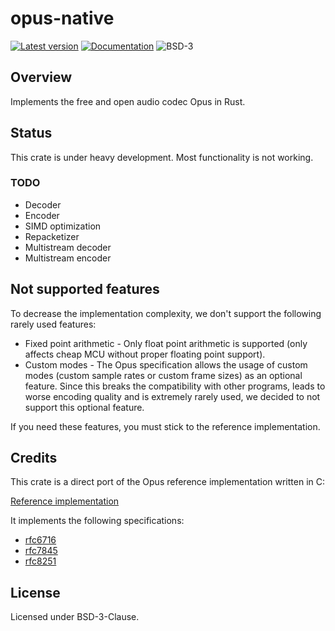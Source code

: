 # opus-native

[![Latest version](https://img.shields.io/crates/v/opus-native.svg)](https://crates.io/crates/opus-native)
[![Documentation](https://docs.rs/opus-native/badge.svg)](https://docs.rs/opus-native)
![BSD-3](https://img.shields.io/badge/license-BSD3-blue.svg)

## Overview

Implements the free and open audio codec Opus in Rust.

## Status

This crate is under heavy development. Most functionality is not working.

### TODO

* Decoder
* Encoder
* SIMD optimization
* Repacketizer
* Multistream decoder
* Multistream encoder

## Not supported features

To decrease the implementation complexity, we don't support the following rarely used features:

* Fixed point arithmetic - Only float point arithmetic is supported
  (only affects cheap MCU without proper floating point support).
* Custom modes - The Opus specification allows the usage of custom modes (custom sample rates or
  custom frame sizes) as an optional feature. Since this breaks the compatibility with other
  programs, leads to worse encoding quality and is extremely rarely used, we decided to not support
  this optional feature.

If you need these features, you must stick to the reference implementation.

## Credits

This crate is a direct port of the Opus reference implementation written in C:

[Reference implementation](https://gitlab.xiph.org/xiph/opus)

It implements the following specifications:

* [rfc6716](https://tools.ietf.org/html/rfc6716.html)
* [rfc7845](https://tools.ietf.org/html/rfc7845.html)
* [rfc8251](https://tools.ietf.org/html/rfc8251.html)

## License

Licensed under BSD-3-Clause.
